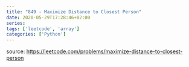 ```yaml
---
title: "849 - Maximize Distance to Closest Person"	
date: 2020-05-29T17:28:46+02:00
series:
tags: ['leetcode', 'array']
categories: ['Python']
---
```


source: https://leetcode.com/problems/maximize-distance-to-closest-person
